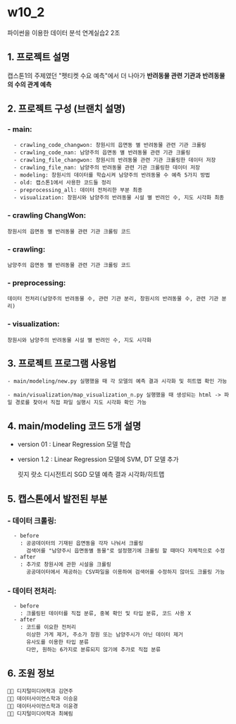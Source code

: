 # w10_2
파이썬을 이용한 데이터 분석 연계실습2 2조

## 1. 프로젝트 설명
  캡스톤1의 주제였던 "펫티켓 수요 예측"에서 더 나아가 __반려동물 관련 기관과 반려동물의 수의 관계 예측__
  
## 2. 프로젝트 구성 (브랜치 설명)
  ### - main:
      - crawling_code_changwon: 창원시의 읍면동 별 반려동물 관련 기관 크롤링
      - crawling_code_nan: 남양주의 읍면동 별 반려동물 관련 기관 크롤링
      - crawling_file_changwon: 창원시의 반려동물 관련 기관 크롤링한 데이터 저장
      - crawling_file_nan: 남양주의 반려동물 관련 기관 크롤링한 데이터 저장
      - modeling: 창원시의 데이터를 학습시켜 남양주의 반려동물 수 예측 5가지 방법
      - old: 캡스톤1에서 사용한 코드들 정리
      - preprocessing_all: 데이터 전처리한 부분 최종
      - visualization: 창원시와 남양주의 반려동물 시설 별 반려인 수, 지도 시각화 최종
        
  ### - crawling ChangWon:
    창원시의 읍면동 별 반려동물 관련 기관 크롤링 코드
  ### - crawling:
    남양주의 읍면동 별 반려동물 관련 기관 크롤링 코드
  ### - preprocessing:
    데이터 전처리(남양주의 반려동물 수, 관련 기관 분리, 창원시의 반려동물 수, 관련 기관 분리)
  ### - visualization:
    창원시와 남양주의 반려동물 시설 별 반려인 수, 지도 시각화
    
## 3. 프로젝트 프로그램 사용법
    - main/modeling/new.py 실행했을 때 각 모델의 예측 결과 시각화 및 히트맵 확인 가능
    
    - main/visualization/map_visualization_n.py 실행했을 때 생성되는 html -> 파일 경로를 찾아서 직접 파일 실행시 지도 시각화 확인 가능
## 4. main/modeling 코드 5개 설명
  - version 01
    : Linear Regression 모델 학습
  - version 1.2
    : Linear Regression 모델에 SVM, DT 모델 추가

    
    릿지 랏소 디시전트리 SGD 모델 예측 결과 시각화/히트맵

## 5. 캡스톤에서 발전된 부분
  ### - 데이터 크롤링:
      - before
        : 공공데이터의 기재된 읍면동을 각자 나눠서 크롤링
          검색어를 "남양주시 읍면동별 동물"로 설정했기에 크롤링 할 때마다 자체적으로 수정
      - after
        : 추가로 창원시에 관한 시설을 크롤링
          공공데이터에서 제공하는 CSV파일을 이용하여 검색어를 수정하지 않아도 크롤링 가능
  ### - 데이터 전처리:
      - before
        : 크롤링된 데이터를 직접 분류, 중복 확인 및 타입 분류, 코드 사용 X
      - after
        : 코드를 이요한 전처리
          이상한 가게 제거, 주소가 창원 또는 남양주시가 아닌 데이터 제거
          유사도를 이용한 타입 분류
          다만, 원하는 6가지로 분류되지 않기에 추가로 직접 분류

## 6. 조원 정보
    👩‍💻 디지털미디어학과 김연주
    👩‍💻 데이터사이언스학과 이승윤
    👩‍💻 데이터사이언스학과 이윤경
    👩‍💻 디지털미디어학과 최혜림
